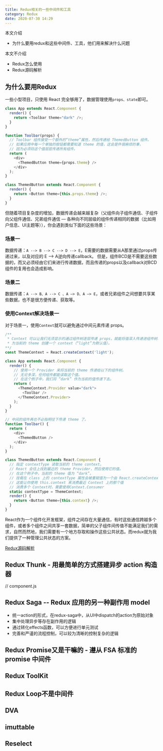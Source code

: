 ```yaml
---
title: Redux相关的一些中间件和工具
category: Redux
date: 2020-07-30 14:29
---
```


本文介绍
- 为什么要用redux和这些中间件、工具，他们用来解决什么问题

本文不介绍
- Redux怎么使用
- Redux源码解析


## 为什么要用Redux

一些小型项目，只使用 React 完全够用了，数据管理使用`props、state`即可。

```javascript
class App extends React.Component {
  render() {
    return <Toolbar theme="dark" />;
  }
}

function Toolbar(props) {
  // Toolbar 组件接受一个额外的“theme”属性，然后传递给 ThemedButton 组件。
  // 如果应用中每一个单独的按钮都需要知道 theme 的值，这会是件很麻烦的事，
  // 因为必须将这个值层层传递所有组件。
  return (
    <div>
      <ThemedButton theme={props.theme} />
    </div>
  );
}

class ThemedButton extends React.Component {
  render() {
    return <Button theme={this.props.theme} />;
  }
}
```

但随着项目复杂度的增加，数据传递会越来越复杂（父组件向子组件通信、子组件向父组件通信、兄弟组件通信 — 各种向不同层级的组件传递相同的数据（比如用户信息、UI主题等）），你会遇到类似下面的这些场景：

### 场景一

数据传递：`A --> B --> C --> D --> E`，E需要的数据需要从A那里通过props传递过来，以及对应的 E --> A逆向传递callback。
但是，组件BCD是不需要这些数据的，而又必须经由它们来进行传递数据，而且传递的props以及callback对BCD组件的复用也会造成影响。


### 场景二
数据传递：`A --> B、A --> C 、A —> D、A —> E`，或者兄弟组件之间想要共享某些数据，也不是很方便传递、获取等。


### 使用Context解决场景一
对于场景一，使用`Context`就可以避免通过中间元素传递 props。

```javascript
/** 
 * Context 可以让我们无须显示的通过组件树逐层传递 props，就能将值深入传递进组件树。
 * 为当前的 theme 创建一个 context（“light”为默认值）。 
**/
const ThemeContext = React.createContext('light');

class App extends React.Component {
  render() {
    // 使用一个 Provider 来将当前的 theme 传递给以下的组件树。
    // 无论多深，任何组件都能读取这个值。
    // 在这个例子中，我们将 “dark” 作为当前的值传递下去。
    return (
      <ThemeContext.Provider value="dark">
        <Toolbar />
      </ThemeContext.Provider>
    );
  }
}

// 中间的组件再也不必指明往下传递 theme 了。
function Toolbar() {
  return (
    <div>
      <ThemedButton />
    </div>
  );
}

class ThemedButton extends React.Component {
  // 指定 contextType 读取当前的 theme context。
  // React 会往上找到最近的 theme Provider，然后使用它的值。
  // 在这个例子中，当前的 theme 值为 “dark”。
  // 挂载在 class 上的 contextType 属性会被重赋值为一个由 React.createContext() 创建的 Context 对象。
  // 这能让你使用 this.context 来消费最近 Context 上的那个值
  // 消费多个 Context时，需要使用Context.Consumer
  static contextType = ThemeContext;
  render() {
    return <Button theme={this.context} />;
  }
}
```

React作为一个组件化开发框架，组件之间存在大量通信，有时这些通信跨越多个组件，或者多个组件之间共享一套数据，简单的父子组件间传值不能满足我们的需求，自然而然地，我们需要有一个地方存取和操作这些公共状态。而redux就为我们提供了一种管理公共状态的方案。

[Redux源码解析](../codeRedux/)


## Redux Thunk - 用最简单的方式搭建异步 action 构造器


// component.js




## Redux Saga -- Redux 应用的另一种副作用 model

- 统一action的形式，在redux-saga中，从UI中dispatch的action为原始对象
- 集中处理异步等存在副作用的逻辑	
- 通过转化effects函数，可以方便进行单元测试
- 完善和严谨的流程控制，可以较为清晰的控制复杂的逻辑












## Redux Promise又是干嘛的 - 遵从 FSA 标准的 promise 中间件

## Redux ToolKit

## Redux Loop不是中间件





## DVA



## imuttable


## Reselect


